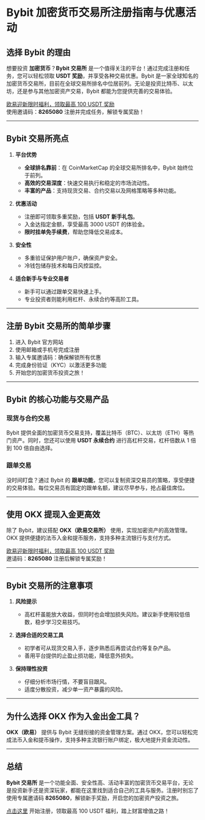 # Bybit 加密货币交易所注册指南与优惠活动

## 选择 Bybit 的理由

想要投资 **加密货币**？**Bybit 交易所** 是一个值得关注的平台！通过完成注册和任务，您可以轻松领取 **USDT 奖励**，并享受各种交易优惠。Bybit 是一家全球知名的加密货币交易所，目前在全球交易所排名中位居前列。无论是投资比特币、以太坊，还是参与其他加密资产交易，Bybit 都能为您提供完善的交易体验。

[欧易迎新限时福利，领取最高 100 USDT 奖励](https://bit.ly/OKXe)  
使用邀请码：**8265080** 注册并完成任务，解锁专属奖励！

---

## Bybit 交易所亮点

1. **平台优势**  
   - **全球排名靠前**：在 CoinMarketCap 的全球交易所排名中，Bybit 始终位于前列。
   - **高效的交易深度**：快速交易执行和稳定的市场流动性。
   - **丰富的产品**：支持现货交易、合约交易以及网格策略等多种功能。

2. **优惠活动**  
   - 注册即可领取多重奖励，包括 **USDT 新手礼包**。
   - 入金达指定金额，享受最高 3000 USDT 的体验金。
   - **限时挂单免手续费**，帮助您降低交易成本。

3. **安全性**  
   - 多重验证保护用户账户，确保资产安全。
   - 冷钱包储存技术和每日风控监控。

4. **适合新手与专业交易者**  
   - 新手可以通过跟单交易快速上手。
   - 专业投资者则能利用杠杆、永续合约等高阶工具。

---

## 注册 Bybit 交易所的简单步骤

1. 进入 Bybit 官方网站
2. 使用邮箱或手机号完成注册
3. 输入专属邀请码：确保解锁所有优惠
4. 完成身份验证（KYC）以激活更多功能
5. 开始您的加密货币投资之旅！

---

## Bybit 的核心功能与交易产品

### 现货与合约交易

Bybit 提供全面的加密货币交易支持，覆盖比特币（BTC）、以太坊（ETH）等热门资产。同时，您还可以使用 **USDT 永续合约** 进行高杠杆交易，杠杆倍数从 1 倍到 100 倍自由选择。

### 跟单交易

没时间盯盘？通过 Bybit 的 **跟单功能**，您可以复制资深交易员的策略，享受便捷的交易体验。每位交易员有固定的跟单名额，建议尽早参与，抢占最佳席位。

---

## 使用 OKX 提现入金更高效

除了 Bybit，建议搭配 **OKX（欧易交易所）** 使用，实现加密资产的高效管理。OKX 提供便捷的法币入金和提币服务，支持多种主流银行与支付方式。

[欧易迎新限时福利，领取最高 100 USDT 奖励](https://bit.ly/OKXe)  
邀请码：**8265080** 注册后解锁专属奖励！

---

## Bybit 交易所的注意事项

1. **风险提示**  
   - 高杠杆虽能放大收益，但同时也会增加损失风险。建议新手使用较低倍数，稳步学习交易技巧。

2. **选择合适的交易工具**  
   - 初学者可从现货交易入手，逐步熟悉后再尝试合约等复杂产品。
   - 善用平台提供的止盈止损功能，降低意外损失。

3. **保持理性投资**  
   - 仔细分析市场行情，不要盲目跟风。
   - 适度分散投资，减少单一资产暴露的风险。

---

## 为什么选择 OKX 作为入金出金工具？

**OKX（欧易）** 提供与 Bybit 无缝衔接的资金管理方案。通过 OKX，您可以轻松完成法币入金和提币操作，支持多种主流银行账户绑定，极大地提升资金流动性。

---

## 总结

**Bybit 交易所** 是一个功能全面、安全性高、活动丰富的加密货币交易平台，无论是投资新手还是资深玩家，都能在这里找到适合自己的工具与服务。注册时别忘了使用专属邀请码 **8265080**，解锁新手奖励，开启您的加密资产投资之旅。

 [点击这里](https://bit.ly/OKXe) 开始注册，领取最高 100 USDT 福利，踏上财富增值之路！
